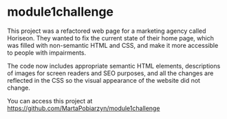 # module1challenge


This project was a refactored web page for a marketing agency called Horiseon. They wanted to fix the current state of their home page, which was filled with non-semantic HTML and CSS, and make it more accessible to people with impairments.

The code now includes appropriate semantic HTML elements, descriptions of images for screen readers and SEO purposes, and all the changes are reflected in the CSS so the visual appearance of the website did not change. 

You can access this project at https://github.com/MartaPobiarzyn/module1challenge
